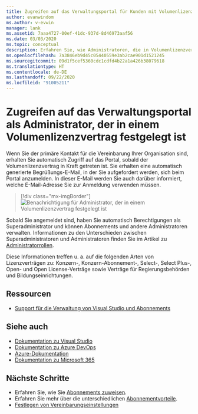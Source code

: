 ```yaml
---
title: Zugreifen auf das Verwaltungsportal für Kunden mit Volumenlizenzen | Microsoft-Dokumentation
author: evanwindom
ms.author: v-evwin
manager: lank
ms.assetid: 7aaa4727-00ef-41dc-937d-8d46973aaf56
ms.date: 03/03/2020
ms.topic: conceptual
description: Erfahren Sie, wie Administratoren, die in Volumenlizenzverträgen festgelegt sind, auf das Verwaltungsportal für Visual Studio-Abonnements zugreifen können.
ms.openlocfilehash: 7a3846eb9d45c05440559e3ab2cae901d1521245
ms.sourcegitcommit: 09d1f5cef5360cdc1cdfd4b22a1a426b38079618
ms.translationtype: HT
ms.contentlocale: de-DE
ms.lasthandoff: 09/22/2020
ms.locfileid: "91005211"
---
```

# <a name="accessing-the-administration-portal-as-an-admin-on-a-volume-license-agreement"></a>Zugreifen auf das Verwaltungsportal als Administrator, der in einem Volumenlizenzvertrag festgelegt ist

Wenn Sie der primäre Kontakt für die Vereinbarung Ihrer Organisation sind, erhalten Sie automatisch Zugriff auf das Portal, sobald der Volumenlizenzvertrag in Kraft getreten ist. Sie erhalten eine automatisch generierte Begrüßungs-E-Mail, in der Sie aufgefordert werden, sich beim Portal anzumelden. In dieser E-Mail werden Sie auch darüber informiert, welche E-Mail-Adresse Sie zur Anmeldung verwenden müssen. 

   > [!div class="mx-imgBorder"]
   > ![Benachrichtigung für Administrator, der in einem Volumenlizenzvertrag festgelegt ist](_img/volume-license/super-admin-notice-2020.png)

Sobald Sie angemeldet sind, haben Sie automatisch Berechtigungen als Superadministrator und können Abonnements und andere Administratoren verwalten. Informationen zu den Unterschieden zwischen Superadministratoren und Administratoren finden Sie im Artikel zu [Administratorrollen](admin-roles.md).

Diese Informationen treffen u. a. auf die folgenden Arten von Lizenzverträgen zu: Konzern-, Konzern-Abonnement-, Select-, Select Plus-, Open- und Open License-Verträge sowie Verträge für Regierungsbehörden und Bildungseinrichtungen. 

## <a name="resources"></a>Ressourcen
- [Support für die Verwaltung von Visual Studio und Abonnements](https://visualstudio.microsoft.com/support/support-overview-vs)

## <a name="see-also"></a>Siehe auch
- [Dokumentation zu Visual Studio](/visualstudio/)
- [Dokumentation zu Azure DevOps](/azure/devops/)
- [Azure-Dokumentation](/azure/)
- [Dokumentation zu Microsoft 365](/microsoft-365/)

## <a name="next-steps"></a>Nächste Schritte
- Erfahren Sie, wie Sie [Abonnements zuweisen](assign-license.md).
- Erfahren Sie mehr über die unterschiedlichen [Abonnementvorteile](https://visualstudio.microsoft.com/vs/benefits/).
- [Festlegen von Vereinbarungseinstellungen](admin-prefs.md)